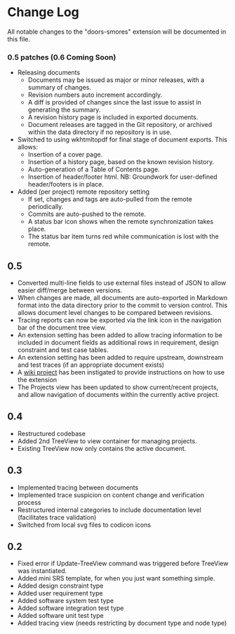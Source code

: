 # Change Log

All notable changes to the "doors-smores" extension will be documented in this file.

### 0.5 patches (0.6 Coming Soon)
- Releasing documents
  - Documents may be issued as major or minor releases, with a summary of changes. 
  - Revision numbers auto increment accordingly.
  - A diff is provided of changes since the last issue to assist in generating the summary.
  - A revision history page is included in exported documents.
  - Document releases are tagged in the Git repository, or archived within the data directory if no repository is in use.
- Switched to using wkhtmltopdf for final stage of document exports. This allows:
  - Insertion of a cover page.
  - Insertion of a history page, based on the known revision history.
  - Auto-generation of a Table of Contents page.
  - Insertion of header/footer html. NB: Groundwork for user-defined header/footers is in place.
- Added (per project) remote repository setting
  - If set, changes and tags are auto-pulled from the remote periodically.
  - Commits are auto-pushed to the remote.
  - A status bar icon shows when the remote synchronization takes place.
  - The status bar item turns red while communication is lost with the remote.

## 0.5
- Converted multi-line fields to use external files instead of JSON to allow easier diff/merge between versions.
- When changes are made, all documents are auto-exported in Markdown format into the data directory prior to the commit to version control. This allows document level changes to be compared between revisions.
- Tracing reports can now be exported via the link icon in the navigation bar of the document tree view.
- An extension setting has been added to allow tracing information to be included in document fields as additional rows in requirement, design constraint and test case tables.
- An extension setting has been added to require upstream, downstream and test traces (if an appropriate document exists)
- A [wiki project](https://github.com/Niflheim-uk/Doors-Smores-Docs) has been instigated to provide instructions on how to use the extension
- The Projects view has been updated to show current/recent projects, and allow navigation of documents within the currently active project.


## 0.4
- Restructured codebase
- Added 2nd TreeView to view container for managing projects. 
- Existing TreeView now only contains the active document.

## 0.3
- Implemented tracing between documents
- Implemented trace suspicion on content change and verification process
- Restructured internal categories to include documentation level (facilitates trace validation)
- Switched from local svg files to codicon icons

## 0.2

- Fixed error if Update-TreeView command was triggered before TreeView was instantiated.
- Added mini SRS template, for when you just want something simple.
- Added design constraint type
- Added user requirement type
- Added software system test type
- Added software integration test type
- Added software unit test type
- Added tracing view (needs restricting by document type and node type)
